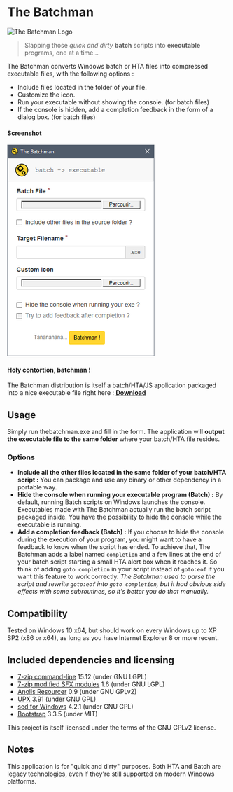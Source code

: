 # The Batchman 
<img src="thebatchman_icon.ico" alt="The Batchman Logo" width="64">

> Slapping those *quick and dirty* **batch** scripts into **executable** programs, one at a time...

The Batchman converts Windows batch or HTA files into compressed executable files, with the following options :

+ Include files located in the folder of your file.
+ Customize the icon.
+ Run your executable without showing the console. (for batch files)
+ If the console is hidden, add a completion feedback in the form of a dialog box. (for batch files)

#### Screenshot
![The Batchman Screenshot](screenshot.png)

#### Holy contortion, batchman !
The Batchman distribution is itself a batch/HTA/JS application packaged into a nice executable file right here :
**[Download](https://github.com/jeremyben/thebatchman/releases/download/v1.2/TheBatchman.x86.zip)**

## Usage
Simply run thebatchman.exe and fill in the form.
The application will **output the executable file to the same folder** where your batch/HTA file resides.

### Options
+ **Include all the other files located in the same folder of your batch/HTA script :**
You can package and use any binary or other dependency in a portable way.
+ **Hide the console when running your executable program (Batch) :**
By default, running Batch scripts on Windows launches the console. Executables made with The Batchman actually run the batch script packaged inside. You have the possibility to hide the console while the executable is running.
+ **Add a completion feedback (Batch) :**
If you choose to hide the console during the execution of your program, you might want to have a feedback to know when the script has ended.
To achieve that, The Batchman adds a label named `completion` and a few lines at the end of your batch script starting a small HTA alert box when it reaches it.
So think of adding `goto completion` in your script instead of `goto:eof` if you want this feature to work correctly.
*The Batchman used to parse the script and rewrite `goto:eof` into `goto completion`, but it had obvious side effects with some subroutines, so it's better you do that manually.*

## Compatibility
Tested on Windows 10 x64, but should work on every Windows up to XP SP2 (x86 or x64), as long as you have Internet Explorer 8 or more recent.

## Included dependencies and licensing
+ [7-zip command-line](http://www.7-zip.org/) 15.12 (under GNU LGPL)
+ [7-zip modified SFX modules](http://7zsfx.info/en/) 1.6 (under GNU LGPL)
+ [Anolis Resourcer](http://anolis.codeplex.com/) 0.9 (under GNU GPLv2)
+ [UPX](http://upx.sourceforge.net/) 3.91 (under GNU GPL)
+ [sed for Windows](http://gnuwin32.sourceforge.net/packages/sed.htm) 4.2.1 (under GNU GPL)
+ [Bootstrap](http://getbootstrap.com/) 3.3.5 (under MIT)

This project is itself licensed under the terms of the GNU GPLv2 license.

## Notes
This application is for "quick and dirty" purposes. Both HTA and Batch are legacy technologies, even if they're still supported on modern Windows platforms.
